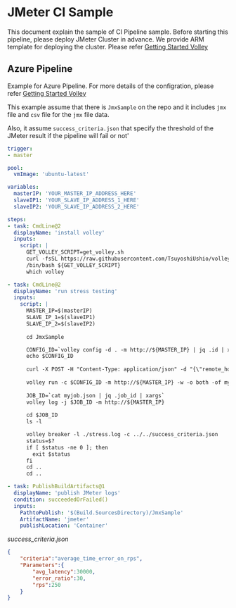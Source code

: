 # JMeter CI Sample

This document explain the sample of CI Pipeline sample. 
Before starting this pipeline, please deploy JMeter Cluster in advance. We provide ARM template for deploying the cluster. Please refer [Getting Started Volley](getting-started.md)

## Azure Pipeline 

Example for Azure Pipeline. For more details of the configration, please refer [Getting Started Volley](getting-started.md) 

This example assume that there is `JmxSample` on the repo and it includes `jmx` file and `csv` file for the `jmx` file data. 

Also, it assume `success_criteria.json` that specify the threshold of the JMeter result if the pipeline will fail or not' 


```yaml
trigger:
- master

pool:
  vmImage: 'ubuntu-latest'

variables:
  masterIP: 'YOUR_MASTER_IP_ADDRESS_HERE'
  slaveIP1: 'YOUR_SLAVE_IP_ADDRESS_1_HERE'
  slaveIP2: 'YOUR_SLAVE_IP_ADDRESS_2_HERE'

steps:
- task: CmdLine@2
  displayName: 'install volley'
  inputs:
    script: |
      GET_VOLLEY_SCRIPT=get_volley.sh
      curl -fsSL https://raw.githubusercontent.com/TsuyoshiUshio/volley/master/script/get_volley.sh -o $GET_VOLLEY_SCRIPT
      /bin/bash ${GET_VOLLEY_SCRIPT}
      which volley

- task: CmdLine@2
  displayName: 'run stress testing'
  inputs:
    script: |
      MASTER_IP=$(masterIP)
      SLAVE_IP_1=$(slaveIP1)
      SLAVE_IP_2=$(slaveIP2)
      
      cd JmxSample

      CONFIG_ID=`volley config -d . -m http://${MASTER_IP} | jq .id | xargs`
      echo $CONFIG_ID
      
      curl -X POST -H "Content-Type: application/json" -d "{\"remote_host_ips\":[\"${SLAVE_IP_1}\", \"${SLAVE_IP_2}\"]}" http://${MASTER_IP}:38080/property
      
      volley run -c $CONFIG_ID -m http://${MASTER_IP} -w -o both -of myjob.json -d
      
      JOB_ID=`cat myjob.json | jq .job_id | xargs`
      volley log -j $JOB_ID -m http://${MASTER_IP}
      
      cd $JOB_ID
      ls -l

      volley breaker -l ./stress.log -c ../../success_criteria.json
      status=$?
      if [ $status -ne 0 ]; then
        exit $status
      fi 
      cd ..
      cd ..

- task: PublishBuildArtifacts@1
  displayName: 'publish JMeter logs'
  condition: succeededOrFailed()
  inputs:
    PathtoPublish: '$(Build.SourcesDirectory)/JmxSample'
    ArtifactName: 'jmeter'
    publishLocation: 'Container'
```

_success_criteria.json_

```json
{
    "criteria":"average_time_error_on_rps",
    "Parameters":{
        "avg_latency":30000,
        "error_ratio":30,
        "rps":250
    }
}
```
